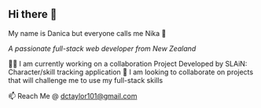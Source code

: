 ## Hi there 👋 

My name is Danica but everyone calls me Nika 🙂

*A passionate full-stack web developer from New Zealand*

👩‍💻 I am currently working on a collaboration Project Developed by SLAiN: Character/skill tracking application
👯 I am looking to collaborate on projects that will challenge me to use my full-stack skills

📫 Reach Me @ dctaylor101@gmail.com



  

<!--
**danica-taylor/danica-taylor** is a ✨ _special_ ✨ repository because its `README.md` (this file) appears on your GitHub profile.

Here are some ideas to get you started:

- 🔭 I’m currently working on ...
- 🌱 I’m currently learning ...
- 👯 I’m looking to collaborate on ...
- 🤔 I’m looking for help with ...
- 💬 Ask me about ...
- 📫 How to reach me: ...
- 😄 Pronouns: ...
- ⚡ Fun fact: ...
-->
